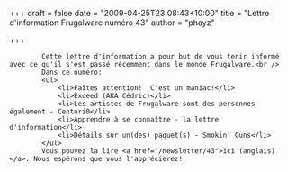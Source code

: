 
+++
draft = false
date = "2009-04-25T23:08:43+10:00"
title = "Lettre d'information Frugalware numéro 43"
author = "phayz"

+++

            Cette lettre d'information a pour but de vous tenir informé avec ce qu'il s'est passé récemment dans le monde Frugalware.<br />
            Dans ce numéro:
            <ul>
                <li>Faîtes attention!  C'est un maniac!</li>
                <li>Exceed (AKA Cédric)</li>
                <li>Les artistes de Frugalware sont des personnes également - Centuri0</li>
                <li>Apprendre à se connaître - la lettre d'information</li>
                <li>Détails sur un(des) paquet(s) - Smokin' Guns</li>
            </ul>
            Vous pouvez la lire <a href="/newsletter/43">ici (anglais)</a>. Nous espérons que vous l'apprécierez!
            
        